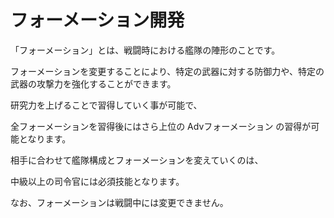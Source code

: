 # フォーメーション開発

「フォーメーション」とは、戦闘時における艦隊の陣形のことです。

フォーメーションを変更することにより、特定の武器に対する防御力や、特定の武器の攻撃力を強化することができます。

研究力を上げることで習得していく事が可能で、

全フォーメーションを習得後にはさら上位の Advフォーメーション の習得が可能となります。

相手に合わせて艦隊構成とフォーメーションを変えていくのは、

中級以上の司令官には必須技能となります。

なお、フォーメーションは戦闘中には変更できません。
